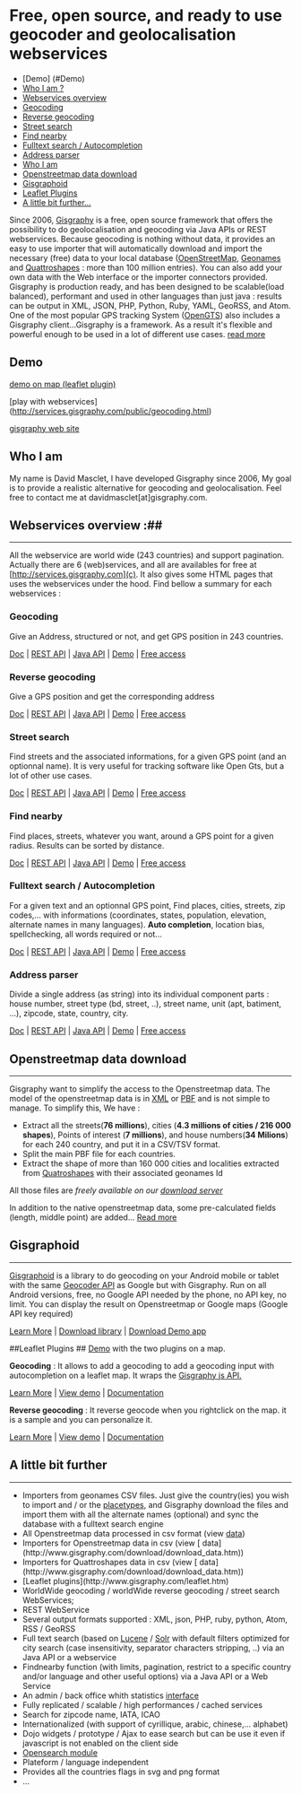 # Free, open source, and ready to use geocoder and geolocalisation webservices
* [Demo] (#Demo)
* [Who I am ?](#WhoIam)
* [Webservices overview](#Webservicesoverview)
 * [Geocoding](#Geocoding)
 * [Reverse geocoding ](#Reversegeocoding)
 * [Street search](#Streetsearch)
 * [Find nearby](#Findnearby)
 * [Fulltext search / Autocompletion](#FulltextsearchAutocompletion)
 * [Address parser](#Addressparser)
* [Who I am](#WhoIam)
* [Openstreetmap data download](#Openstreetmapdatadownload)
* [Gisgraphoid](#Gisgraphoid)
* [Leaflet Plugins](#LeafletPlugins)
* [A little bit further...](#Alittlebitfurther)

Since 2006, [Gisgraphy](http://www.gisgraphy.com) is a free, open source framework that offers the possibility to do geolocalisation and geocoding
		via Java APIs or REST webservices. Because geocoding is nothing without data, it provides an easy to use importer that
		will automatically download and import the necessary (free) data to your local database ([OpenStreetMap](http://www.openstreetmap.org), [Geonames](http://www.geonames.org/) and [Quattroshapes](http://www.quattroshapes.com) : more than 100 million
		entries). You can also add your own data with the Web interface or the importer connectors provided. Gisgraphy is
		production ready, and has been designed to be scalable(load balanced), performant and used in other languages than
		just java : results can be output in XML, JSON, PHP, Python, Ruby, YAML, GeoRSS, and Atom. One of the most popular GPS
		tracking System ([OpenGTS](http://opengts.sourceforge.net/)) also includes a Gisgraphy client...Gisgraphy
		is a framework. As a result it's flexible and powerful enough to be used in a lot of different use cases. [read more](http://www.gisgraphy.com/documentation/quick-start.htm) 

## Demo ##
[demo on map (leaflet plugin)](http://services.gisgraphy.com)

[play with webservices] (http://services.gisgraphy.com/public/geocoding.html)

[gisgraphy web site](http://www.gisgraphy.com)

## Who I am ##
My name is David Masclet, I have developed Gisgraphy since 2006, My goal is to provide a realistic alternative for geocoding and geolocalisation. Feel free to contact me at davidmasclet[at]gisgraphy.com.

## Webservices overview :##
-----------------

All the webservice are world wide (243 countries) and support pagination. Actually there are 6 (web)services, and all
		are availables for free at [http://services.gisgraphy.com](c). It also gives
		some HTML pages that uses the webservices under the hood. Find bellow a summary for each webservices :

### Geocoding ###

Give an Address, structured or not, and get GPS position in 243 countries.

[Doc](http://www.gisgraphy.com/documentation/user-guide.htm#geocodingservice) | [REST API](http://www.gisgraphy.com/documentation/user-guide.htm#geocodingwebservice) | [Java API](http://www.gisgraphy.com/documentation/user-guide.htm#geocodingservicejavaapi) | [Demo](http://services.gisgraphy.com/public/geocoding.html) | [Free access](http://www.gisgraphy.com/free-access.htm)
			
###	Reverse geocoding ###
Give a GPS position and get the corresponding address

[Doc](http://www.gisgraphy.com/documentation/user-guide.htm#streetservice) | [REST API](http://www.gisgraphy.com/documentation/user-guide.htm#streetwebservice) | [Java API](http://www.gisgraphy.com/documentation/user-guide.htm#streetservicejavaapi) | [Demo](http://services.gisgraphy.com/public/reverse_geocoding_worldwide.html) | [Free
					access](http://www.gisgraphy.com/free-access.htm)
			
### Street search ###
Find streets and the associated informations, for a given GPS point (and an
				optionnal name). It is very useful for tracking software like Open Gts, but a lot of other use cases.

[Doc](http://www.gisgraphy.com/documentation/user-guide.htm#streetservice) | [REST API](http://www.gisgraphy.com/documentation/user-guide.htm#streetwebservice) | [Java API](http://www.gisgraphy.com/documentation/user-guide.htm#streetservicejavaapi) | [Demo](http://services.gisgraphy.com/public/reverse_geocoding_worldwide.html) | [Free
					access](http://www.gisgraphy.com/free-access.htm)
			
### Find nearby ###
Find places, streets, whatever you want, around a GPS point for a given radius.
				Results can be sorted by distance.

[Doc](http://www.gisgraphy.com/documentation/user-guide.htm#geolocservice) | [REST API](http://www.gisgraphy.com/documentation/user-guide.htm#geolocwebservice) | [Java API](http://www.gisgraphy.com/documentation/user-guide.htm#geolocservicejavaapi) | [Demo](http://services.gisgraphy.com/ajaxgeolocsearch.html) | [Free access](http://www.gisgraphy.com/free-access.htm)
			
### Fulltext search / Autocompletion ###
For a given text and an optionnal GPS point, Find places, cities, streets, zip codes,... with informations
				(coordinates, states, population, elevation, alternate names in many languages). **Auto completion**, location
				bias, spellchecking, all words required or not...

[Doc](http://www.gisgraphy.com/documentation/user-guide.htm#fulltextservice) | [REST API](http://www.gisgraphy.com/documentation/user-guide.htm#fulltextwebservice) | [Java API](http://www.gisgraphy.com/documentation/user-guide.htm#fulltextservicejavaapi) | [Demo](http://services.gisgraphy.com/ajaxfulltextsearch.html?advancedSearch=true) | [Free access](http://www.gisgraphy.com/free-access.htm)
			
### Address parser ###

Divide a single address (as string) into its individual component parts : house
				number, street type (bd, street, ..), street name, unit (apt, batiment, ...), zipcode, state, country, city.

[Doc](http://www.gisgraphy.com/documentation/addressparser.htm) | [REST
					API](http://www.gisgraphy.com/documentation/addressparser.htm#webservice) | [Java API](http://www.gisgraphy.com/documentation/addressparser.htm#javaapi) | [Demo](http://services.gisgraphy.com/public/addressparser.html) | [Free
					access](http://www.gisgraphy.com/free-access.htm)
			

## Openstreetmap data download ##
-----------------

Gisgraphy want to simplify the access to the Openstreetmap data. The model of the openstreetmap data is in
[XML](http://wiki.openstreetmap.org/wiki/OSM_XML)
or
[PBF](http://wiki.openstreetmap.org/wiki/PBF_Format)
and is not simple to manage. To simplify this, We have :

*   Extract all the streets(**76 millions**), cities (**4.3 millions of cities / 216 000 shapes**), Points
		of interest (**7 millions**), and house numbers(**34 Milions**) for each 240 country, and put it in a CSV/TSV
		format.
*   Split the main PBF file for each countries.
*   Extract the shape of more than 160 000 cities and localities extracted from [Quatroshapes]() with
		their associated geonames Id

All those files are *freely available on our [download server](http://download.gisgraphy.com/)*

In addition to the native openstreetmap data, some pre-calculated fields (length, middle point) are added...
[Read more](http://www.gisgraphy.com/download/download_data.htm)

## Gisgraphoid ###
-----------------
[Gisgraphoid](http://www.gisgraphy.com/gisgraphoid.htm) is a library to do geocoding on your Android mobile or tablet with the same
		[Geocoder API](http://developer.android.com/reference/android/location/Geocoder.html) as Google but with
		Gisgraphy. Run on all Android versions, free, no Google API needed by the phone, no API key, no limit. You can display
		the result on Openstreetmap or Google maps (Google API key required)

[Learn More](http://www.gisgraphy.com/gisgraphoid.htm) | [Download library](http://www.gisgraphy.com/gisgraphoid.htm#download) | [Download Demo app](http://www.gisgraphy.com/gisgraphoid.htm#demo)

##Leaflet Plugins ##
[Demo](http://services.gisgraphy.com/static/leaflet/index.html) with the two plugins on a map.

**Geocoding** : It allows to add a geocoding to add a geocoding input with autocompletion on a leaflet map. It wraps the [Gisgraphy js API.](http://www.gisgraphy.com/leaflet.htm#jsapi)

[Learn More](http://www.gisgraphy.com/leaflet.htm) | [View demo](http://services.gisgraphy.com/static/leaflet/gisgraphy-geocoder-leaflet-demo.html) | [Documentation](https://github.com/gisgraphy/gisgraphy-leaflet-plugin/blob/master/leaflet/doc.md)

**Reverse geocoding** :
                It reverse geocode when you rightclick on the map. it is a sample and you can personalize it.

[Learn More](http://www.gisgraphy.com/leaflet.htm) | [View demo](http://services.gisgraphy.com/static/leaflet/gisgraphy-reverse-geocoder-leaflet-demo.html) | [Documentation](https://github.com/gisgraphy/gisgraphy-leaflet-plugin/blob/master/leaflet/doc.md)
             

## A little bit further ###
-----------------
*   Importers from geonames CSV files. Just give the country(ies) you wish to import and / or the [placetypes](http://www.gisgraphy.com/placetype.htm), and Gisgraphy download the files and import them with all the alternate names
		(optional) and sync the database with a fulltext search engine
*   All Openstreetmap data processed in csv format (view [data](http://www.gisgraphy.com/download/download_data.htm))
	<li>Importers for Openstreetmap data in csv (view [
			data](http://www.gisgraphy.com/download/download_data.htm))
	<li>Importers for Quattroshapes data in csv (view [
			data](http://www.gisgraphy.com/download/download_data.htm))
	<li>[Leaflet plugins](http://www.gisgraphy.com/leaflet.htm)
*   WorldWide geocoding / worldWide reverse geocoding / street search WebServices;
	<li>REST WebService
*   Several output formats supported : XML, json, PHP, ruby, python, Atom, RSS / GeoRSS
*   Full text search (based on [Lucene](http://lucene.apache.org/java/) / [Solr](http://lucene.apache.org/solr/) with default filters optimized for city search (case insensitivity,
		separator characters stripping, ..) via an Java API or a webservice
*   Findnearby function (with limits, pagination, restrict to a specific country and/or language and other useful
		options) via a Java API or a Web Service
*   An admin / back office whith statistics [ interface](http://www.gisgraphy.com/screenshots.htm)
*   Fully replicated / scalable / high performances / cached services
*   Search for zipcode name, IATA, ICAO
*   Internationalized (with support of cyrillique, arabic, chinese,... alphabet)
*   Dojo widgets / prototype / Ajax to ease search but can be use it even if javascript is not enabled on the
		client side
*   [Opensearch module](http://www.gisgraphy.com/documentation/addons.htm#opensearch)
*   Plateform / language independent
*   Provides all the countries flags in svg and png format
*   ...